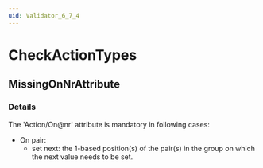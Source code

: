 ```yaml
---
uid: Validator_6_7_4
---
```


# CheckActionTypes

## MissingOnNrAttribute

<!-- Description, Properties, ... sections are auto-generated. -->
<!-- REPLACE ME AUTO-GENERATION -->

### Details

The 'Action/On@nr' attribute is mandatory in following cases:
- On pair:
    - set next: the 1-based position(s) of the pair(s) in the group on which the next value needs to be set.

<!-- Uncomment to add example code -->
<!--### Example code-->
